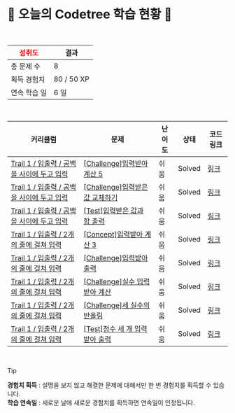 # 🌲 오늘의 Codetree 학습 현황 🌲

<br />

| <span style="color:red;display:block;text-align:center;"> **성취도**</span> | 결과 |
|---|---|
| 총 문제 수 | 8 |
| 획득 경험치 | 80 / 50 XP |
| 연속 학습 일 | 6 일 |

<br />

|커리큘럼|문제|난이도|상태|코드 링크|
|---|---|---|---|---|
|[Trail 1 / 입출력 / 공백을 사이에 두고 입력](https://https://en.codetree.ai/trail-info/novice-low/)|[[Challenge]입력받아 계산 5](https://https://en.codetree.ai/trails/complete/curated-cards/challenge-input-calculate-5/)|쉬움|Solved|[링크](https://github.com/lbo728/codetree/blob/main/250113/%EC%9E%85%EB%A0%A5%EB%B0%9B%EC%95%84%20%EA%B3%84%EC%82%B0%205/input-calculate-5.js)|
|[Trail 1 / 입출력 / 공백을 사이에 두고 입력](https://https://en.codetree.ai/trail-info/novice-low/)|[[Challenge]입력받은 값 교체하기](https://https://en.codetree.ai/trails/complete/curated-cards/challenge-changing-inputs/)|쉬움|Solved|[링크](https://github.com/lbo728/codetree/blob/main/250113/%EC%9E%85%EB%A0%A5%EB%B0%9B%EC%9D%80%20%EA%B0%92%20%EA%B5%90%EC%B2%B4%ED%95%98%EA%B8%B0/changing-inputs.js)|
|[Trail 1 / 입출력 / 공백을 사이에 두고 입력](https://https://en.codetree.ai/trail-info/novice-low/)|[[Test]입력받은 값과 합 출력](https://https://en.codetree.ai/trails/complete/curated-cards/test-output-of-value-and-sum/)|쉬움|Solved|[링크](https://github.com/lbo728/codetree/blob/main/250113/%EC%9E%85%EB%A0%A5%EB%B0%9B%EC%9D%80%20%EA%B0%92%EA%B3%BC%20%ED%95%A9%20%EC%B6%9C%EB%A0%A5/output-of-value-and-sum.js)|
|[Trail 1 / 입출력 / 2개의 줄에 걸쳐 입력](https://https://en.codetree.ai/trail-info/novice-low/)|[[Concept]입력받아 계산 3](https://https://en.codetree.ai/trails/complete/curated-cards/intro-input-calculate-3/)|쉬움|Solved|[링크](https://github.com/lbo728/codetree/blob/main/250113/%EC%9E%85%EB%A0%A5%EB%B0%9B%EC%95%84%20%EA%B3%84%EC%82%B0%203/input-calculate-3.js)|
|[Trail 1 / 입출력 / 2개의 줄에 걸쳐 입력](https://https://en.codetree.ai/trail-info/novice-low/)|[[Challenge]입력받아 출력](https://https://en.codetree.ai/trails/complete/curated-cards/challenge-input-and-output/)|쉬움|Solved|[링크](https://github.com/lbo728/codetree/blob/main/250113/%EC%9E%85%EB%A0%A5%EB%B0%9B%EC%95%84%20%EC%B6%9C%EB%A0%A5/input-and-output.js)|
|[Trail 1 / 입출력 / 2개의 줄에 걸쳐 입력](https://https://en.codetree.ai/trail-info/novice-low/)|[[Challenge]실수 입력받아 계산](https://https://en.codetree.ai/trails/complete/curated-cards/challenge-calculation-by-inputting-a-real-number/)|쉬움|Solved|[링크](https://github.com/lbo728/codetree/blob/main/250113/%EC%8B%A4%EC%88%98%20%EC%9E%85%EB%A0%A5%EB%B0%9B%EC%95%84%20%EA%B3%84%EC%82%B0/calculation-by-inputting-a-real-number.js)|
|[Trail 1 / 입출력 / 2개의 줄에 걸쳐 입력](https://https://en.codetree.ai/trail-info/novice-low/)|[[Challenge]세 실수의 반올림](https://https://en.codetree.ai/trails/complete/curated-cards/challenge-rounding-of-three-actual-numbers/)|쉬움|Solved|[링크](https://github.com/lbo728/codetree/blob/main/250113/%EC%84%B8%20%EC%8B%A4%EC%88%98%EC%9D%98%20%EB%B0%98%EC%98%AC%EB%A6%BC/rounding-of-three-actual-numbers.js)|
|[Trail 1 / 입출력 / 2개의 줄에 걸쳐 입력](https://https://en.codetree.ai/trail-info/novice-low/)|[[Test]정수 세 개 입력받아 출력](https://https://en.codetree.ai/trails/complete/curated-cards/test-take-three-integers-and-output/)|쉬움|Solved|[링크](https://github.com/lbo728/codetree/blob/main/250113/%EC%A0%95%EC%88%98%20%EC%84%B8%20%EA%B0%9C%20%EC%9E%85%EB%A0%A5%EB%B0%9B%EC%95%84%20%EC%B6%9C%EB%A0%A5/take-three-integers-and-output.js)|


<br />

> [!TIP]
> **경험치 획득** : 설명을 보지 않고 해결한 문제에 대해서만 한 번 경험치를 획득할 수 있습니다.  
> **학습 연속일** : 새로운 날에 새로운 경험치를 획득하면 연속일이 인정됩니다.

